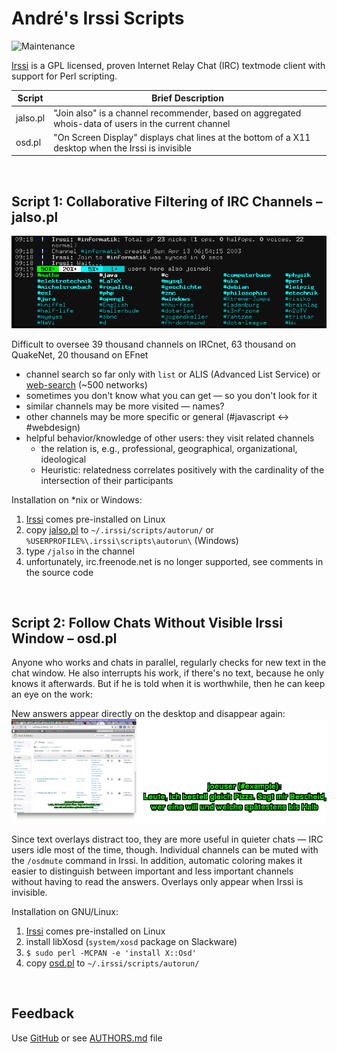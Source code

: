 # André's Irssi Scripts

![Maintenance](https://img.shields.io/maintenance/yes/2018.svg)


[Irssi](https://irssi.org/) is a GPL licensed, proven Internet Relay Chat (IRC) textmode client with support for Perl scripting.

| Script       | Brief Description
|--------------|-------------------
| jalso.pl     | "Join also" is a channel recommender, based on aggregated whois-data of users in the current channel
| osd.pl       | "On Screen Display" displays chat lines at the bottom of a X11 desktop when the Irssi is invisible

&nbsp;


## Script 1: Collaborative Filtering of IRC Channels – jalso.pl

![Screenshot](jalso-20101127.png?raw=true "Screenshot")

Difficult to oversee 39 thousand channels on IRCnet, 63 thousand on QuakeNet, 20 thousand on EFnet
- channel search so far only with `list` or ALIS (Advanced List Service) or [web-search](http://irc.netsplit.de/channels/) (~500 networks)
- sometimes you don't know what you can get — so you don't look for it
- similar channels may be more visited — names?
- other channels may be more specific or general (#javascript <-> #webdesign)
- helpful behavior/knowledge of other users: they visit related channels
  - the relation is, e.g., professional, geographical, organizational, ideological
  - Heuristic: relatedness correlates positively with the cardinality of the intersection of their participants

Installation on \*nix or Windows:
1. [Irssi](https://irssi.org/) comes pre-installed on Linux
2. copy [jalso.pl](jalso.pl) to `~/.irssi/scripts/autorun/`  or `%USERPROFILE%\.irssi\scripts\autorun\` (Windows)
3. type `/jalso` in the channel
4. unfortunately, irc.freenode.net is no longer supported, see comments in the source code

&nbsp;


## Script 2: Follow Chats Without Visible Irssi Window – osd.pl

Anyone who works and chats in parallel, regularly checks for new text in the chat window. He also interrupts his work, if there's no text, because he only knows it afterwards. But if he is told when it is worthwhile, then he can keep an eye on the work:

New answers appear directly on the desktop and disappear again:
![Screenshot](osd-20110213.png?raw=true "Screenshot")

Since text overlays distract too, they are more useful in quieter chats — IRC users idle most of the time, though. Individual channels can be muted with the `/osdmute` command in Irssi. In addition, automatic coloring makes it easier to distinguish between important and less important channels without having to read the answers. Overlays only appear when Irssi is invisible.

Installation on GNU/Linux:
1. [Irssi](https://irssi.org/) comes pre-installed on Linux
2. install libXosd (`system/xosd` package on Slackware)
3. `$ sudo perl -MCPAN -e 'install X::Osd'`
4. copy [osd.pl](osd.pl) to `~/.irssi/scripts/autorun/`

&nbsp;


## Feedback

Use [GitHub](https://github.com/andre-st/irssi-scripts/issues) or see [AUTHORS.md](AUTHORS.md) file
